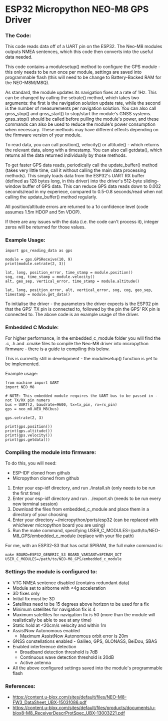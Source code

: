 # ESP32 Micropython NEO-M8 GPS Driver #

### The Code: ###

This code reads data off of a UART pin on the ESP32. The Neo-M8 modules outputs NMEA sentences, which this code then converts into the useful data needed.

This code contains a modulesetup() method to configure the GPS module - this only needs to be run once per module, settings are saved into programmable flash (this will need to be change to Battery-Backed RAM for the NEO-M8M/M8Q).

As standard, the module updates its navigation fixes at a rate of 1Hz. This can be changed by calling the setrate() method, which takes two arguments: the first is the navigation solution update rate, while the second is the number of measurements per navigation solution. You can also call gnss_stop() and gnss_start() to stop/start the module's GNSS systems. gnss_stop() should be called before pulling the module's power, and these commands can also be used to reduce the module's power consumption when necessary. These methods may have different effects depending on the firmware version of your module.

To read data, you can call position(), velocity() or altitude() - which returns the relevant data, along with a timestamp. You can also call getdata(), which returns all the data returned individually by those methods.

To get faster GPS data reads, periodically call the update_buffer() method (takes very little time, call it without calling the main data processing methods). This simply loads data from the ESP32's UART RX buffer (defined as 128 bytes long, in this driver) into the driver's 512-byte sliding-window buffer of GPS data. This can reduce GPS data reads down to 0.002 seconds/read in my experiece, compared to 0.5-0.8 seconds/read when not calling the update_buffer() method regularly.

All position/altitude errors are returned to a 1σ confidence level (code assumes 1.5m HDOP and 5m VDOP).

If there are any issues with the data (i.e. the code can't process it), integer zeros will be returned for those values.

### Example Usage: ###

```python3
import gps_reading_data as gps

module = gps.GPSReceive(10, 9)
print(module.setrate(2, 3))

lat, long, position_error, time_stamp = module.position()
sog, cog, time_stamp = module.velocity()
alt, geo_sep, vertical_error, time_stamp = module.altitude()

lat, long, position_error, alt, vertical_error, sog, cog, geo_sep, timestamp = module.get_data()
```

To initialise the driver - the parameters the driver expects is the ESP32 pin that the GPS' TX pin is connected to, followed by the pin the GPS' RX pin is connected to. The above code is an example usage of the driver.

### Embedded C Module: ###

For higher performance, in the embedded_c_module folder you will find the .c, .h and .cmake files to compile the Neo-M8 driver into micropython firmware - there is a guide to compiling this below. 

This is currently still in development - the modulesetup() function is yet to be implemented.

Example usage:
```python3
from machine import UART
import NEO_M8

# NOTE: This embedded module requires the UART bus to be passed in - not TX/RX pin numers
bus = UART(2, baudrate=9600, tx=tx_pin, rx=rx_pin)
gps = neo_m8.NEO_M8(bus)

gps.setrate(2, 3)

print(gps.position())
print(gps.altitude())
print(gps.velocity())
print(gps.getdata())
```

### Compiling the module into firmware: ###

To do this, you will need:
 - ESP-IDF cloned from github
 - Micropython cloned from github

1. Enter your esp-idf directory, and run ./install.sh (only needs to be run the first time)
2. Enter your esp-idf directory and run . ./export.sh (needs to be run every new terminal session)
3. Download the files from embedded_c_module and place them in a directory of your choosing
4. Enter your directory ~/micropython/ports/esp32 (can be replaced with whichever micropython board you are using)
5. Run the make command, specifying USER_C_MODULES=/path/to/NEO-M8_GPS/embedded_c_module (replace with your file path)

For me, with an ESP32-S3 that has octal SPIRAM, the full make command is:
```
make BOARD=ESP32_GENERIC_S3 BOARD_VARIANT=SPIRAM_OCT USER_C_MODULES=/path/to/NEO-M8_GPS/embedded_c_module
```

### Settings the module is configured to: ###

 - VTG NMEA sentence disabled (contains redundant data)
 - Module set to airborne with <4g acceleration
 - 3D fixes only
 - Initial fix must be 3D
 - Satellites need to be 15 degrees above horizon to be used for a fix
 - Minimum satellites for navigation fix is 4
 - Maximum satellites for navigation fix is 50 (more than the module will realistically be able to see at any time)
 - Static hold at <20cm/s velocity and within 1m
 - AssistNow Autonomous enabled
     - Maximum AssistNow Autonomous orbit error is 20m
 - GNSS constellations enabled - Galileo, GPS, GLONASS, BeiDou, SBAS
 - Enabled interference detection
     - Broadband detection threshold is 7dB
     - Continuous wave detection threshold is 20dB
     - Active antenna
 - All the above configured settings saved into the module's programmable flash

### References: ###
 - <https://content.u-blox.com/sites/default/files/NEO-M8-FW3_DataSheet_UBX-15031086.pdf>
 - <https://content.u-blox.com/sites/default/files/products/documents/u-blox8-M8_ReceiverDescrProtSpec_UBX-13003221.pdf>

